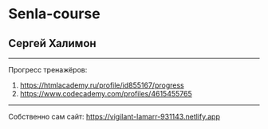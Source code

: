 # Senla-course

##  Сергей Халимон
***
Прогресс тренажёров:
1. https://htmlacademy.ru/profile/id855167/progress
2. https://www.codecademy.com/profiles/4615455765
***
Собственно сам сайт: 
https://vigilant-lamarr-931143.netlify.app
 
